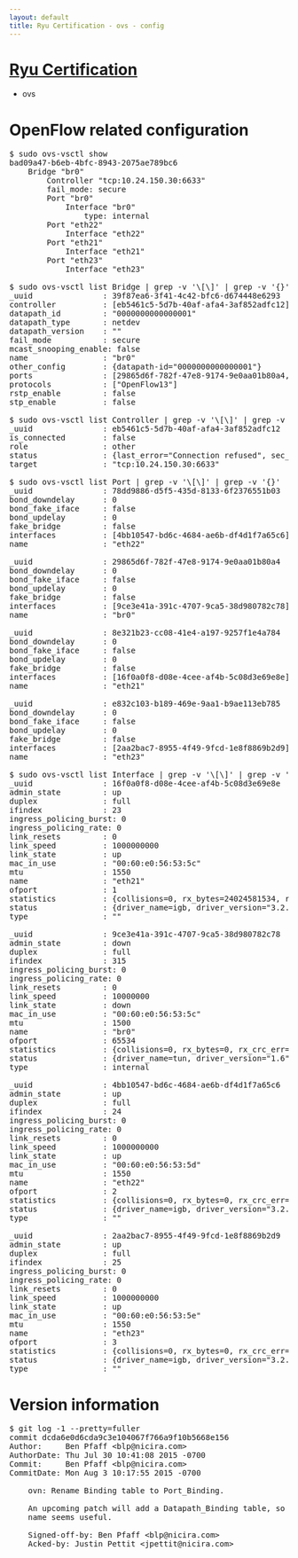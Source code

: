 ```yaml
---
layout: default
title: Ryu Certification - ovs - config
---
```

# [Ryu Certification](http://osrg.github.io/ryu/certification.html)
* ovs 

# OpenFlow related configuration
<pre>
$ sudo ovs-vsctl show
bad09a47-b6eb-4bfc-8943-2075ae789bc6
    Bridge "br0"
        Controller "tcp:10.24.150.30:6633"
        fail_mode: secure
        Port "br0"
            Interface "br0"
                type: internal
        Port "eth22"
            Interface "eth22"
        Port "eth21"
            Interface "eth21"
        Port "eth23"
            Interface "eth23"

$ sudo ovs-vsctl list Bridge | grep -v '\[\]' | grep -v '{}'
_uuid               : 39f87ea6-3f41-4c42-bfc6-d674448e6293
controller          : [eb5461c5-5d7b-40af-afa4-3af852adfc12]
datapath_id         : "0000000000000001"
datapath_type       : netdev
datapath_version    : "<built-in>"
fail_mode           : secure
mcast_snooping_enable: false
name                : "br0"
other_config        : {datapath-id="0000000000000001"}
ports               : [29865d6f-782f-47e8-9174-9e0aa01b80a4, 78dd9886-d5f5-435d-8133-6f2376551b03, 8e321b23-cc08-41e4-a197-9257f1e4a784, e832c103-b189-469e-9aa1-b9ae113eb785]
protocols           : ["OpenFlow13"]
rstp_enable         : false
stp_enable          : false

$ sudo ovs-vsctl list Controller | grep -v '\[\]' | grep -v '{}'
_uuid               : eb5461c5-5d7b-40af-afa4-3af852adfc12
is_connected        : false
role                : other
status              : {last_error="Connection refused", sec_since_disconnect="2", state=BACKOFF}
target              : "tcp:10.24.150.30:6633"

$ sudo ovs-vsctl list Port | grep -v '\[\]' | grep -v '{}'
_uuid               : 78dd9886-d5f5-435d-8133-6f2376551b03
bond_downdelay      : 0
bond_fake_iface     : false
bond_updelay        : 0
fake_bridge         : false
interfaces          : [4bb10547-bd6c-4684-ae6b-df4d1f7a65c6]
name                : "eth22"

_uuid               : 29865d6f-782f-47e8-9174-9e0aa01b80a4
bond_downdelay      : 0
bond_fake_iface     : false
bond_updelay        : 0
fake_bridge         : false
interfaces          : [9ce3e41a-391c-4707-9ca5-38d980782c78]
name                : "br0"

_uuid               : 8e321b23-cc08-41e4-a197-9257f1e4a784
bond_downdelay      : 0
bond_fake_iface     : false
bond_updelay        : 0
fake_bridge         : false
interfaces          : [16f0a0f8-d08e-4cee-af4b-5c08d3e69e8e]
name                : "eth21"

_uuid               : e832c103-b189-469e-9aa1-b9ae113eb785
bond_downdelay      : 0
bond_fake_iface     : false
bond_updelay        : 0
fake_bridge         : false
interfaces          : [2aa2bac7-8955-4f49-9fcd-1e8f8869b2d9]
name                : "eth23"

$ sudo ovs-vsctl list Interface | grep -v '\[\]' | grep -v '{}'
_uuid               : 16f0a0f8-d08e-4cee-af4b-5c08d3e69e8e
admin_state         : up
duplex              : full
ifindex             : 23
ingress_policing_burst: 0
ingress_policing_rate: 0
link_resets         : 0
link_speed          : 1000000000
link_state          : up
mac_in_use          : "00:60:e0:56:53:5c"
mtu                 : 1550
name                : "eth21"
ofport              : 1
statistics          : {collisions=0, rx_bytes=24024581534, rx_crc_err=0, rx_dropped=0, rx_errors=0, rx_frame_err=0, rx_over_err=0, rx_packets=16026376, tx_bytes=0, tx_dropped=0, tx_errors=0, tx_packets=0}
status              : {driver_name=igb, driver_version="3.2.10-k", firmware_version="2.10-9"}
type                : ""

_uuid               : 9ce3e41a-391c-4707-9ca5-38d980782c78
admin_state         : down
duplex              : full
ifindex             : 315
ingress_policing_burst: 0
ingress_policing_rate: 0
link_resets         : 0
link_speed          : 10000000
link_state          : down
mac_in_use          : "00:60:e0:56:53:5c"
mtu                 : 1500
name                : "br0"
ofport              : 65534
statistics          : {collisions=0, rx_bytes=0, rx_crc_err=0, rx_dropped=0, rx_errors=0, rx_frame_err=0, rx_over_err=0, rx_packets=0, tx_bytes=0, tx_dropped=0, tx_errors=0, tx_packets=0}
status              : {driver_name=tun, driver_version="1.6", firmware_version="N/A"}
type                : internal

_uuid               : 4bb10547-bd6c-4684-ae6b-df4d1f7a65c6
admin_state         : up
duplex              : full
ifindex             : 24
ingress_policing_burst: 0
ingress_policing_rate: 0
link_resets         : 0
link_speed          : 1000000000
link_state          : up
mac_in_use          : "00:60:e0:56:53:5d"
mtu                 : 1550
name                : "eth22"
ofport              : 2
statistics          : {collisions=0, rx_bytes=0, rx_crc_err=0, rx_dropped=0, rx_errors=0, rx_frame_err=0, rx_over_err=0, rx_packets=0, tx_bytes=18089315792, tx_dropped=0, tx_errors=0, tx_packets=12064077}
status              : {driver_name=igb, driver_version="3.2.10-k", firmware_version="2.10-9"}
type                : ""

_uuid               : 2aa2bac7-8955-4f49-9fcd-1e8f8869b2d9
admin_state         : up
duplex              : full
ifindex             : 25
ingress_policing_burst: 0
ingress_policing_rate: 0
link_resets         : 0
link_speed          : 1000000000
link_state          : up
mac_in_use          : "00:60:e0:56:53:5e"
mtu                 : 1550
name                : "eth23"
ofport              : 3
statistics          : {collisions=0, rx_bytes=0, rx_crc_err=0, rx_dropped=0, rx_errors=0, rx_frame_err=0, rx_over_err=0, rx_packets=0, tx_bytes=1176922500, tx_dropped=0, tx_errors=0, tx_packets=784615}
status              : {driver_name=igb, driver_version="3.2.10-k", firmware_version="2.10-9"}
type                : ""
</pre>

# Version information
<pre>
$ git log -1 --pretty=fuller
commit dcda6e0d6cda9c3e104067f766a9f10b5668e156
Author:     Ben Pfaff &lt;blp@nicira.com&gt;
AuthorDate: Thu Jul 30 10:41:08 2015 -0700
Commit:     Ben Pfaff &lt;blp@nicira.com&gt;
CommitDate: Mon Aug 3 10:17:55 2015 -0700

    ovn: Rename Binding table to Port_Binding.
    
    An upcoming patch will add a Datapath_Binding table, so clarifying the
    name seems useful.
    
    Signed-off-by: Ben Pfaff &lt;blp@nicira.com&gt;
    Acked-by: Justin Pettit &lt;jpettit@nicira.com&gt;
</pre>
